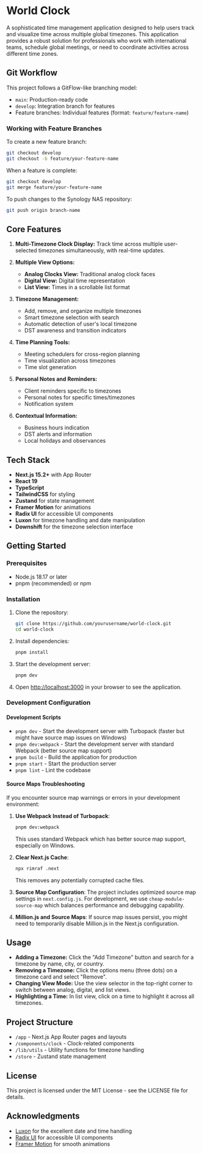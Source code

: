# World Clock

A sophisticated time management application designed to help users track and visualize time across multiple global timezones. This application provides a robust solution for professionals who work with international teams, schedule global meetings, or need to coordinate activities across different time zones.

## Git Workflow

This project follows a GitFlow-like branching model:

- `main`: Production-ready code
- `develop`: Integration branch for features
- Feature branches: Individual features (format: `feature/feature-name`)

### Working with Feature Branches

To create a new feature branch:
```bash
git checkout develop
git checkout -b feature/your-feature-name
```

When a feature is complete:
```bash
git checkout develop
git merge feature/your-feature-name
```

To push changes to the Synology NAS repository:
```bash
git push origin branch-name
```

## Core Features

1. **Multi-Timezone Clock Display:** Track time across multiple user-selected timezones simultaneously, with real-time updates.

2. **Multiple View Options:**
   - **Analog Clocks View:** Traditional analog clock faces
   - **Digital View:** Digital time representation
   - **List View:** Times in a scrollable list format

3. **Timezone Management:**
   - Add, remove, and organize multiple timezones
   - Smart timezone selection with search
   - Automatic detection of user's local timezone
   - DST awareness and transition indicators

4. **Time Planning Tools:**
   - Meeting schedulers for cross-region planning
   - Time visualization across timezones
   - Time slot generation

5. **Personal Notes and Reminders:**
   - Client reminders specific to timezones
   - Personal notes for specific times/timezones
   - Notification system

6. **Contextual Information:**
   - Business hours indication
   - DST alerts and information
   - Local holidays and observances

## Tech Stack

- **Next.js 15.2+** with App Router
- **React 19**
- **TypeScript**
- **TailwindCSS** for styling
- **Zustand** for state management
- **Framer Motion** for animations
- **Radix UI** for accessible UI components
- **Luxon** for timezone handling and date manipulation
- **Downshift** for the timezone selection interface

## Getting Started

### Prerequisites

- Node.js 18.17 or later
- pnpm (recommended) or npm

### Installation

1. Clone the repository:
   ```bash
   git clone https://github.com/yourusername/world-clock.git
   cd world-clock
   ```

2. Install dependencies:
   ```bash
   pnpm install
   ```

3. Start the development server:
   ```bash
   pnpm dev
   ```

4. Open [http://localhost:3000](http://localhost:3000) in your browser to see the application.

### Development Configuration

#### Development Scripts

- `pnpm dev` - Start the development server with Turbopack (faster but might have source map issues on Windows)
- `pnpm dev:webpack` - Start the development server with standard Webpack (better source map support)
- `pnpm build` - Build the application for production
- `pnpm start` - Start the production server
- `pnpm lint` - Lint the codebase

#### Source Maps Troubleshooting

If you encounter source map warnings or errors in your development environment:

1. **Use Webpack Instead of Turbopack**: 
   ```bash
   pnpm dev:webpack
   ```
   This uses standard Webpack which has better source map support, especially on Windows.

2. **Clear Next.js Cache**:
   ```bash
   npx rimraf .next
   ```
   This removes any potentially corrupted cache files.

3. **Source Map Configuration**:
   The project includes optimized source map settings in `next.config.js`. For development, we use `cheap-module-source-map` which balances performance and debugging capability.

4. **Million.js and Source Maps**:
   If source map issues persist, you might need to temporarily disable Million.js in the Next.js configuration.

## Usage

- **Adding a Timezone:** Click the "Add Timezone" button and search for a timezone by name, city, or country.
- **Removing a Timezone:** Click the options menu (three dots) on a timezone card and select "Remove".
- **Changing View Mode:** Use the view selector in the top-right corner to switch between analog, digital, and list views.
- **Highlighting a Time:** In list view, click on a time to highlight it across all timezones.

## Project Structure

- `/app` - Next.js App Router pages and layouts
- `/components/clock` - Clock-related components
- `/lib/utils` - Utility functions for timezone handling
- `/store` - Zustand state management

## License

This project is licensed under the MIT License - see the LICENSE file for details.

## Acknowledgments

- [Luxon](https://moment.github.io/luxon/) for the excellent date and time handling
- [Radix UI](https://www.radix-ui.com/) for accessible UI components
- [Framer Motion](https://www.framer.com/motion/) for smooth animations 